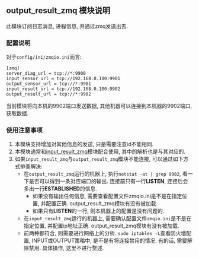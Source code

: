 ## output_result_zmq 模块说明

此模块订阅日志消息, 进程信息, 并通过zmq发送出去. 

### 配置说明

对于`config/ini/zmqio.ini`而言:

```
[zmq]
server_diag_url = tcp://*:9900
input_sensor_url = tcp://192.168.0.100:9901
output_sensor_url = tcp://*:9901
input_result_url = tcp://192.168.0.100:9902
output_result_url = tcp://*:9902
```

当前模块将向本机的9902端口发送数据, 其他机器可以连接到本机器的9902端口, 获取数据.

### 使用注意事项

1. 本模块支持增加对其他信息的发送, 只是需要注意id不能相同.
2. 本模块通常和[input_result_zmq](../input_result_zmq/README.md)模块配合使用, 其中的解析也是与其对应的.
3. 如果`input_result_zmq`与`output_result_zmq`模块不能连接, 可以通过如下方式排查解决:
    - 在`output_result_zmq`运行的机器上, 执行`netstat -at | grep 9902`, 看一下是否可以得到一条对应端口的输出. 连接前只有一行**LISTEN**, 连接后会多出一行**ESTABLISHED**的信息. 
        - 如果没有输出任何信息, 需要查看配置文件zmqio.ini是不是在指定位置, 并配置正确. output_result_zmq模块有没有被加载.
        - 如果只有**LISTEN**的一行, 则本机器上的配置是没有问题的.
    - 在`input_result_zmq`运行的机器上, 需要确认配置文件`zmqio.ini`是不是在指定位置, 并配置ip地址正确. output_result_zmq模块有没有被加载.
    - 前两种都符合, 则需要进行网络上的分析. `sudo iptables -L`查看防火墙配置, INPUT或OUTPUT策略中, 是不是有将连接禁用的情况. 有的话, 需要解除禁用. 具体操作, 这里不进行赘述.
